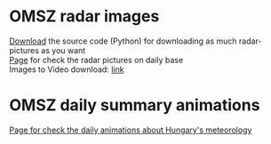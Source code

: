 # OMSZ radar images

[Download](./) the source code (Python) for downloading as much radar-pictures as you want\
[Page](./radar.html) for check the radar pictures on daily base\
Images to Video download: [link](https://download.cnet.com/Images-to-video/3000-2192_4-75936368.html)

# OMSZ daily summary animations

[Page for check the daily animations about Hungary's meteorology](https://palfigergely.github.io/OMSZ-data/radar.html) 
